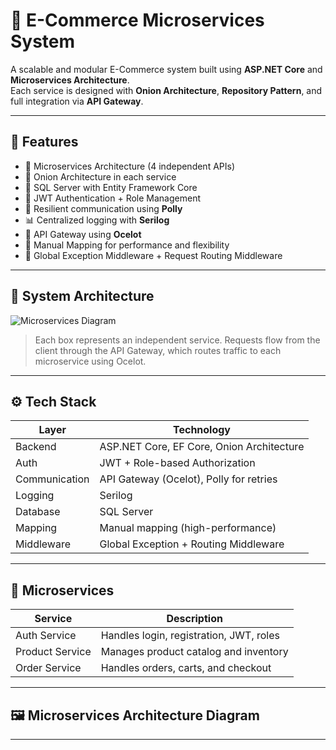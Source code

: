 # 🛒 E-Commerce Microservices System

A scalable and modular E-Commerce system built using **ASP.NET Core** and **Microservices Architecture**.  
Each service is designed with **Onion Architecture**, **Repository Pattern**, and full integration via **API Gateway**.

---

## 📌 Features

- 🧱 Microservices Architecture (4 independent APIs)
- 🧅 Onion Architecture in each service
- 💾 SQL Server with Entity Framework Core
- 🔐 JWT Authentication + Role Management
- 🔁 Resilient communication using **Polly**
- 📊 Centralized logging with **Serilog**
- 🚪 API Gateway using **Ocelot**
- 🧰 Manual Mapping for performance and flexibility
- 🧹 Global Exception Middleware + Request Routing Middleware

---

## 🧠 System Architecture

![Microservices Diagram](https://your-image-url.com/microservices-diagram.png)

> Each box represents an independent service.
> Requests flow from the client through the API Gateway, which routes traffic to each microservice using Ocelot.

---

## ⚙️ Tech Stack

| Layer | Technology |
|-------|------------|
| Backend | ASP.NET Core, EF Core, Onion Architecture |
| Auth | JWT + Role-based Authorization |
| Communication | API Gateway (Ocelot), Polly for retries |
| Logging | Serilog |
| Database | SQL Server |
| Mapping | Manual mapping (high-performance) |
| Middleware | Global Exception + Routing Middleware |

---

## 📁 Microservices

| Service        | Description                            |
|----------------|----------------------------------------|
| Auth Service   | Handles login, registration, JWT, roles |
| Product Service| Manages product catalog and inventory  |
| Order Service  | Handles orders, carts, and checkout    |
              

---

## 🖼️ Microservices Architecture Diagram



---





